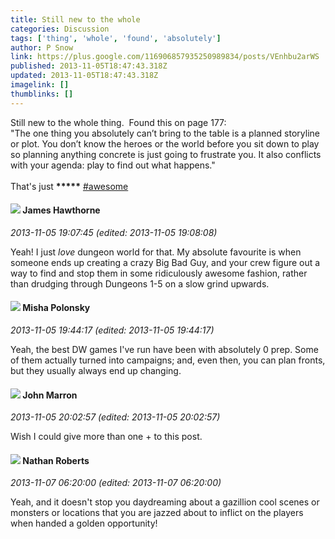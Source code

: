 ```yaml
---
title: Still new to the whole
categories: Discussion
tags: ['thing', 'whole', 'found', 'absolutely']
author: P Snow
link: https://plus.google.com/116906857935250989834/posts/VEnhbu2arWS
published: 2013-11-05T18:47:43.318Z
updated: 2013-11-05T18:47:43.318Z
imagelink: []
thumblinks: []
---
```


Still new to the whole thing.  Found this on page 177:<br />&quot;The one thing you absolutely can’t bring to the table is a planned storyline or plot. You don’t know the heroes or the world before you sit down to play so planning anything concrete is just going to frustrate you. It also conflicts with your agenda: play to find out what happens.&quot;<br /><br />That&#39;s just <b>*****</b> <a rel="nofollow" class="ot-hashtag" href="https://plus.google.com/s/%23awesome/posts">#awesome</a>
<div id='comment z133sfercuvnu1uhc04cc32bcp33ft0wj4w'>
  <h4><img src='{{site.baseurl}}//images/avatars/105474339582381748699_photo.jpg'> James Hawthorne</h4>
      <p><cite>2013-11-05 19:07:45 (edited: 2013-11-05 19:08:08)</cite></p>
        <p>Yeah! I just <i>love</i> dungeon world for that. My absolute favourite is when someone ends up creating a crazy Big Bad Guy, and your crew figure out a way to find and stop them in some ridiculously awesome fashion, rather than drudging through Dungeons 1-5 on a slow grind upwards.</p>
</div>
        

<div id='comment z133sfercuvnu1uhc04cc32bcp33ft0wj4w'>
  <h4><img src='{{site.baseurl}}//images/avatars/116245899164381280330_photo.jpg'> Misha Polonsky</h4>
      <p><cite>2013-11-05 19:44:17 (edited: 2013-11-05 19:44:17)</cite></p>
        <p>Yeah, the best DW games I&#39;ve run have been with absolutely 0 prep. Some of them actually turned into campaigns; and, even then, you can plan fronts, but they usually always end up changing. </p>
</div>
        

<div id='comment z133sfercuvnu1uhc04cc32bcp33ft0wj4w'>
  <h4><img src='{{site.baseurl}}//images/avatars/100795039225888518108_photo.jpg'> John Marron</h4>
      <p><cite>2013-11-05 20:02:57 (edited: 2013-11-05 20:02:57)</cite></p>
        <p>Wish I could give more than one + to this post.</p>
</div>
        

<div id='comment z133sfercuvnu1uhc04cc32bcp33ft0wj4w'>
  <h4><img src='{{site.baseurl}}//images/avatars/117646243340764868749_photo.jpg'> Nathan Roberts</h4>
      <p><cite>2013-11-07 06:20:00 (edited: 2013-11-07 06:20:00)</cite></p>
        <p>Yeah, and it doesn&#39;t stop you daydreaming about a gazillion cool scenes or monsters or locations that you are jazzed about to inflict on the players when handed a golden opportunity!</p>
</div>
        